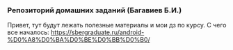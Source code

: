 ### Репозиторий домашних заданий (Багавиев Б.И.)

Привет, тут будут лежать полезные материалы и мои дз по курсу.
С чего все началось: https://sbergraduate.ru/android-%D0%A8%D0%BA%D0%BE%D0%BB%D0%B0/